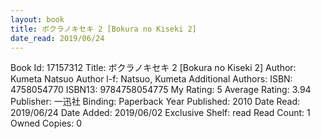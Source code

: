 ```yaml
---
layout: book
title: ボクラノキセキ 2 [Bokura no Kiseki 2]
date_read: 2019/06/24
---
```


Book Id: 17157312
Title: ボクラノキセキ 2 [Bokura no Kiseki 2]
Author: Kumeta Natsuo
Author l-f: Natsuo, Kumeta
Additional Authors: 
ISBN: 4758054770
ISBN13: 9784758054775
My Rating: 5
Average Rating: 3.94
Publisher: 一迅社
Binding: Paperback
Year Published: 2010
Date Read: 2019/06/24
Date Added: 2019/06/02
Exclusive Shelf: read
Read Count: 1
Owned Copies: 0

